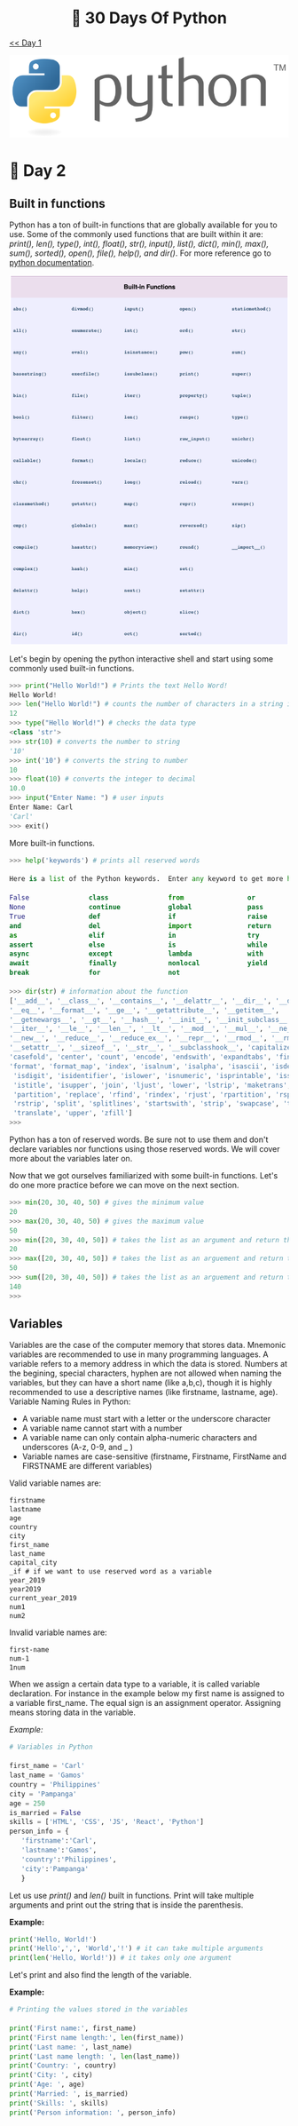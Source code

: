 <h1 align="center">🐍 30 Days Of Python</h1>

[<< Day 1](https://github.com/cjgamos/30-Days-of-Python)

<p align="center">
    <img src="https://github.com/cjgamos/30-Days-of-Python/blob/main/img/729px-Python_logo_and_wordmark.svg.png">
</p>

# 📘 Day 2

## Built in functions
Python has a ton of built-in functions that are globally available for you to use. Some of the commonly used functions that are built within it are: *print(), len(), type(), int(), float(), str(), input(), list(), dict(), min(), max(), sum(), sorted(), open(), file(), help(), and dir()*. For more reference go to [python documentation](https://docs.python.org/2/library/functions.html).

<p align="left">
    <img width="600" src="https://github.com/cjgamos/30-Days-of-Python/blob/main/img/builtin-functions.png">
</p>

Let's begin by opening the python interactive shell and start using some commonly used built-in functions.

```python
>>> print("Hello World!") # Prints the text Hello Word!
Hello World!
>>> len("Hello World!") # counts the number of characters in a string including the space
12
>>> type("Hello World!") # checks the data type
<class 'str'>
>>> str(10) # converts the number to string
'10'
>>> int('10') # converts the string to number
10
>>> float(10) # converts the integer to decimal
10.0
>>> input("Enter Name: ") # user inputs
Enter Name: Carl
'Carl'
>>> exit()
```
More built-in functions.
```python
>>> help('keywords') # prints all reserved words

Here is a list of the Python keywords.  Enter any keyword to get more help.

False               class               from                or
None                continue            global              pass
True                def                 if                  raise
and                 del                 import              return
as                  elif                in                  try
assert              else                is                  while
async               except              lambda              with
await               finally             nonlocal            yield
break               for                 not

>>> dir(str) # information about the function
['__add__', '__class__', '__contains__', '__delattr__', '__dir__', '__doc__', 
'__eq__', '__format__', '__ge__', '__getattribute__', '__getitem__', 
'__getnewargs__', '__gt__', '__hash__', '__init__', '__init_subclass__', 
'__iter__', '__le__', '__len__', '__lt__', '__mod__', '__mul__', '__ne__', 
'__new__', '__reduce__', '__reduce_ex__', '__repr__', '__rmod__', '__rmul__', 
'__setattr__', '__sizeof__', '__str__', '__subclasshook__', 'capitalize', 
'casefold', 'center', 'count', 'encode', 'endswith', 'expandtabs', 'find', 
'format', 'format_map', 'index', 'isalnum', 'isalpha', 'isascii', 'isdecimal',
 'isdigit', 'isidentifier', 'islower', 'isnumeric', 'isprintable', 'isspace', 
 'istitle', 'isupper', 'join', 'ljust', 'lower', 'lstrip', 'maketrans', 
 'partition', 'replace', 'rfind', 'rindex', 'rjust', 'rpartition', 'rsplit', 
 'rstrip', 'split', 'splitlines', 'startswith', 'strip', 'swapcase', 'title', 
 'translate', 'upper', 'zfill']
>>>
```
Python has a ton of reserved words. Be sure not to use them and don't declare variables nor functions using those reserved words. We will cover more about the variables later on.

Now that we got ourselves familiarized with some built-in functions. Let's do one more practice before we can move on the next section.

```python
>>> min(20, 30, 40, 50) # gives the minimum value
20
>>> max(20, 30, 40, 50) # gives the maximum value
50
>>> min([20, 30, 40, 50]) # takes the list as an argument and return the min
20
>>> max([20, 30, 40, 50]) # takes the list as an arguement and return the max
50
>>> sum([20, 30, 40, 50]) # takes the list as an arguement and return the sum
140
>>>
```
## Variables
Variables are the case of the computer memory that stores data. Mnemonic variables are recommended to use in many programming languages. A variable refers to a memory address in which the data is stored. Numbers at the begining, special characters, hyphen are not allowed when naming the variables, but they can have a short name (like a,b,c), though it is highly recommended to use a descriptive names (like firstname, lastname, age). Variable Naming Rules in Python: 

* A variable name must start with a letter or the underscore character
* A variable name cannot start with a number
* A variable name can only contain alpha-numeric characters and underscores (A-z, 0-9, and _ )
* Variable names are case-sensitive (firstname, Firstname, FirstName and FIRSTNAME are different variables)

Valid variable names are: 
```
firstname
lastname
age
country
city
first_name
last_name
capital_city
_if # if we want to use reserved word as a variable
year_2019
year2019
current_year_2019
num1
num2
```
Invalid variable names are:
```
first-name
num-1
1num
```
When we assign a certain data type to a variable, it is called variable declaration. For instance in the example below my first name is assigned to a variable first_name. The equal sign is an assignment operator. Assigning means storing data in the variable.

*Example:*

```python
# Variables in Python

first_name = 'Carl'
last_name = 'Gamos'
country = 'Philippines'
city = 'Pampanga'
age = 250
is_married = False
skills = ['HTML', 'CSS', 'JS', 'React', 'Python']
person_info = {
   'firstname':'Carl',
   'lastname':'Gamos',
   'country':'Philippines',
   'city':'Pampanga'
   }
```
Let us use *print()* and *len()* built in functions. Print will take multiple arguments and print out the string that is inside the parenthesis.

**Example:**

```python
print('Hello, World!')
print('Hello',',', 'World','!') # it can take multiple arguments
print(len('Hello, World!')) # it takes only one argument
```
Let's print and also find the length of the variable.

**Example:**
```python
# Printing the values stored in the variables

print('First name:', first_name)
print('First name length:', len(first_name))
print('Last name: ', last_name)
print('Last name length: ', len(last_name))
print('Country: ', country)
print('City: ', city)
print('Age: ', age)
print('Married: ', is_married)
print('Skills: ', skills)
print('Person information: ', person_info)
```
